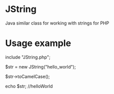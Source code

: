 # JString
Java similar class for working with strings for PHP
# Usage example

include "JString.php";

$str = new JString("hello_world");

$str->toCamelCase();

echo $str; //helloWorld
